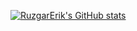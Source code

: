[![RuzgarErik's GitHub stats](https://github-readme-stats.vercel.app/api?username=RuzgarErik&show_icons=true&theme=radical)](https://github.com/RuzgarErik/github-readme-stats)
